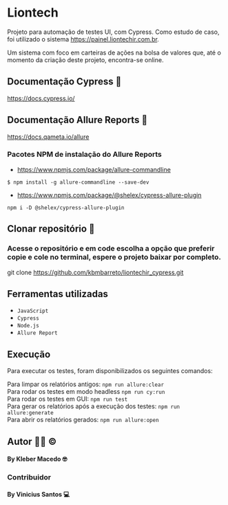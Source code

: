 # Liontech

Projeto para automação de testes UI, com Cypress.
Como estudo de caso, foi utilizado o sistema https://painel.liontechir.com.br. 

Um sistema com foco em carteiras de ações na bolsa de valores que, até o momento da criação deste projeto, encontra-se online.

## Documentação Cypress :memo:

https://docs.cypress.io/

## Documentação Allure Reports :memo:

https://docs.qameta.io/allure

### Pacotes NPM de instalação do Allure Reports

- https://www.npmjs.com/package/allure-commandline

```$ npm install -g allure-commandline --save-dev```

- https://www.npmjs.com/package/@shelex/cypress-allure-plugin

```npm i -D @shelex/cypress-allure-plugin```

## Clonar repositório :link:

### Acesse o repositório e em code escolha a opção que preferir copie e cole no terminal, espere o projeto baixar por completo.

git clone https://github.com/kbmbarreto/liontechir_cypress.git

## Ferramentas utilizadas

- ```JavaScript```
- ```Cypress```
- ```Node.js```
- ```Allure Report```

## Execução
Para executar os testes, foram disponibilizados os seguintes comandos:

Para limpar os relatórios antigos: `npm run allure:clear`<br>
Para rodar os testes em modo headless `npm run cy:run`<br>
Para rodar os testes em GUI: `npm run test`<br>
Para gerar os relatórios após a execução dos testes: `npm run allure:generate`<br>
Para abrir os relatórios gerados: `npm run allure:open`

## Autor :man_technologist: :copyright:
#### By Kleber Macedo :nerd_face:

### Contribuidor
#### By Vinicius Santos :computer: